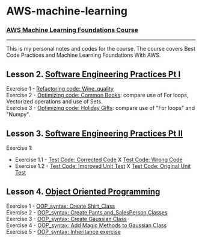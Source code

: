 # AWS-machine-learning
### [AWS Machine Learning Foundations Course](https://www.udacity.com/course/aws-machine-learning-foundations--ud090)

---

This is my personal notes and codes for the course. The course covers Best Code Practices and Machine Learning Foundations With AWS.

## Lesson 2. [Software Engineering Practices Pt I](https://classroom.udacity.com/courses/ud090#)
Exercise 1 - [Refactoring code: Wine_quality](https://github.com/giovanimachado/AWS-machine-learning/blob/master/AWS%20Machine%20Learning%20Foundations%20Course/Lesson2_exercise1_refactor_wine_quality.ipynb_solution.ipynb)<br>
Exercise 2 - [Optimizing code: Common Books](https://github.com/giovanimachado/AWS-machine-learning/blob/master/AWS%20Machine%20Learning%20Foundations%20Course/Lesson2_exercise2_optimizing_code_common_books_mySolution.ipynb): compare use of For loops, Vectorized operations and use of Sets.<br>
Exercise 3 - [Optimizing code: Holiday Gifts](https://github.com/giovanimachado/AWS-machine-learning/blob/master/AWS%20Machine%20Learning%20Foundations%20Course/Lesson2_exercise3_optimizing_code_holiday_gifts_mySolution.ipynb): compare use of "For loops" and "Numpy".

## Lesson 3. [Software Engineering Practices Pt II](https://classroom.udacity.com/courses/ud090#)

Exercise 1:
<br>
- Exercise 1.1 - [Test Code: Corrected Code](https://github.com/giovanimachado/AWS-machine-learning/blob/master/AWS%20Machine%20Learning%20Foundations%20Course/Lesson3_exercise1/compute_launch_solution.py) X [Test Code: Wrong Code](https://github.com/giovanimachado/AWS-machine-learning/blob/master/AWS%20Machine%20Learning%20Foundations%20Course/Lesson3_exercise1/compute_launch.py)
- Exercise 1.2 - [Test Code: Improved Unit Test](https://github.com/giovanimachado/AWS-machine-learning/blob/master/AWS%20Machine%20Learning%20Foundations%20Course/Lesson3_exercise1/test_compute_launch_modified.py) X [Test Code: Original Unit Test](https://github.com/giovanimachado/AWS-machine-learning/blob/master/AWS%20Machine%20Learning%20Foundations%20Course/Lesson3_exercise1/test_compute_launch.py)

## Lesson 4. [Object Oriented Programming](https://classroom.udacity.com/courses/ud090#)

Exercise 1 - [OOP_syntax: Create Shirt_Class](https://github.com/giovanimachado/AWS-machine-learning/tree/master/AWS%20Machine%20Learning%20Foundations%20Course/Lesson4_1.OOP_syntax_shirt_practice)
<br>
Exercise 2 - [OOP_syntax: Create Pants and_SalesPerson Classes](https://github.com/giovanimachado/AWS-machine-learning/tree/master/AWS%20Machine%20Learning%20Foundations%20Course/Lesson4_1.OOP_syntax_shirt_practice)
<br>
Exercise 3 - [OOP_syntax: Create Gaussian Class](https://github.com/giovanimachado/AWS-machine-learning/blob/master/AWS%20Machine%20Learning%20Foundations%20Course/Lesson4_3.OOP_code_gaussian_class/gaussian_code_exercise.ipynb)
<br>
Exercise 4 - [OOP_syntax: Add Magic Methods to Gaussian Class](https://github.com/giovanimachado/AWS-machine-learning/blob/master/AWS%20Machine%20Learning%20Foundations%20Course/Lesson4_4.OOP_code_magic_methods/magic_methods.ipynb)
<br>
Exercise 5 - [OOP_syntax: Inheritance exercise](https://github.com/giovanimachado/AWS-machine-learning/blob/master/AWS%20Machine%20Learning%20Foundations%20Course/Lesson4_5.OOP_code_inheritance_clothing/inheritance_exercise_clothing.ipynb)

<br>
<br>

